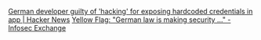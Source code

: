 
[German developer guilty of 'hacking' for exposing hardcoded credentials in app | Hacker News](https://news.ycombinator.com/item?id=39046838)
[Yellow Flag: "German law is making security …" - Infosec Exchange](https://infosec.exchange/@WPalant/111776937550399546)
